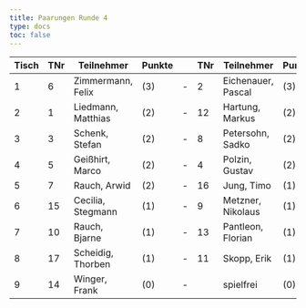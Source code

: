```yaml
---
title: Paarungen Runde 4
type: docs
toc: false
---
```


| Tisch | TNr | Teilnehmer         | Punkte |   | TNr | Teilnehmer         | Punkte | Ergebnis |
|-------|-----|--------------------|--------|---|-----|--------------------|--------|----------|
| 1     | 6   | Zimmermann, Felix  | (3)    | - | 2   | Eichenauer, Pascal | (3)    | ½ - ½    |
| 2     | 1   | Liedmann, Matthias | (2)    | - | 12  | Hartung, Markus    | (2)    | 0 - 1    |
| 3     | 3   | Schenk, Stefan     | (2)    | - | 8   | Petersohn, Sadko   | (2)    | 1 - 0    |
| 4     | 5   | Geißhirt, Marco    | (2)    | - | 4   | Polzin, Gustav     | (2)    | 1 - 0    |
| 5     | 7   | Rauch, Arwid       | (2)    | - | 16  | Jung, Timo         | (1)    | ½ - ½    |
| 6     | 15  | Cecilia, Stegmann  | (1)    | - | 9   | Metzner, Nikolaus  | (1)    | 0 - 1    |
| 7     | 10  | Rauch, Bjarne      | (1)    | - | 13  | Pantleon, Florian  | (1)    | ½ - ½    |
| 8     | 17  | Scheidig, Thorben  | (1)    | - | 11  | Skopp, Erik        | (1)    | 0 - 1    |
| 9     | 14  | Winger, Frank      | (0)    | - |     | spielfrei          | (0)    | +        |